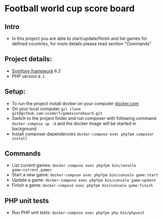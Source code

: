 # Football world cup score board

## Intro
- In this project you are able to start/update/finish and list games for defined countries, for more details please read section "Commands"

## Project details:
- [Symfony framework](https://symfony.com) 6.2
- PHP version ``8.1``

## Setup:
- To run the project install docker on your computer [docker.com](https://docker.com)
- On your local computer ```git clone git@github.com:vcoder7/gamescoreboard.git``` 
- Switch to the project folder and run composer with following command ``docker-compose up -d`` and the docker image will be started in background
- Install composer dependencies ``docker-compose exec phpfpm composer install``

## Commands
- List current games: ```docker-compose exec phpfpm bin/console game:current_games```
- Start a new game: ```docker-compose exec phpfpm bin/console game:start```
- Update a game: ```docker-compose exec phpfpm bin/console game:update```
- Finish a game: ```docker-compose exec phpfpm bin/console game:finish```

## PHP unit tests
- Run PHP unit tests: ```docker-compose exec phpfpm php bin/phpunit```

